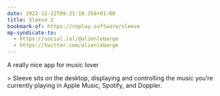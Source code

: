 ```yaml
---
date: 2022-12-22T09:21:19.358+01:00
title: Sleeve 2
bookmark-of: https://replay.software/sleeve
mp-syndicate-to:
  - https://social.lol/@alienlebarge
  - https://twitter.com/alienlebarge
---
```

A really nice app for music lover

&gt; Sleeve sits on the desktop, displaying and controlling the music you’re currently playing in Apple Music, Spotify, and Doppler.
